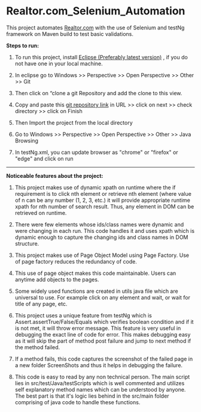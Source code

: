 # Realtor.com_Selenium_Automation
This project automates <a href="https://www.Realtor.com">Realtor.com</a> with the use of Selenium and testNg framework on Maven build to test basic validations.

**Steps to run:**

1) To run this project, install <a href="https://www.eclipse.org/downloads/">Eclipse (Preferably latest version)</a> , if you do not have one in your local machine.

2) In eclipse go to Windows >> Perspective >> Open Perspective >> Other >> Git

3) Then click on “clone a git  Repository and add the clone to this view.

4) Copy and paste this <a href="https://github.com/anjalimutha/Realtor.com_Selenium_Automation/">git repository link</a>  in URL >> click on next >> check directory >> click on Finish

5) Then Import the project from the local directory

6) Go to Windows >> Perspective >> Open Perspective >> Other >> Java Browsing

7) In testNg.xml, you can update browser as "chrome" or "firefox" or "edge" and click on run

------------------------------------------------------------------------------------------------------------------

**Noticeable features about the project:**

1) This project makes use of dynamic xpath on runtime where the if requirement is to click nth element or retrieve nth element (where value of n can be any number (1, 2, 3, etc.) it will provide appropriate runtime xpath for nth number of search result. Thus, any element in DOM can be retrieved on runtime.

2) There were few elements whose ids/class names were dynamic and were changing in each run. This code handles it and uses xpath which is dynamic enough to capture the changing ids and class names in DOM structure.

3) This project makes use of Page Object Model using Page Factory. Use of page factory reduces the redundancy of code.

4) This use of page object makes this code maintainable. Users can anytime add objects to the pages.

5) Some widely used functions are created in utils java file which are universal to use. For example click on any element and wait, or wait for title of any page, etc.

6) This project uses a unique feature from testNg which is Assert.assertTrue/False/Equals which verifies boolean condition and if it is not met, it will throw error message. This feature is very useful in debugging the exact line of code for error. This makes debugging easy as it will skip the part of method post failure and jump to next method if the method failed.

7) If a method fails, this code captures the screenshot of the failed page in a new folder ScreenShots and thus it helps in debugging the failure.

8) This code is easy to read by any non technical person. The main script lies in src/test/Java/testScripts which is well commented and utilizes self explanatory method names which can be understood by anyone. The best part is that it's logic lies behind in the src/main folder comprising of java code to handle these functions. 

